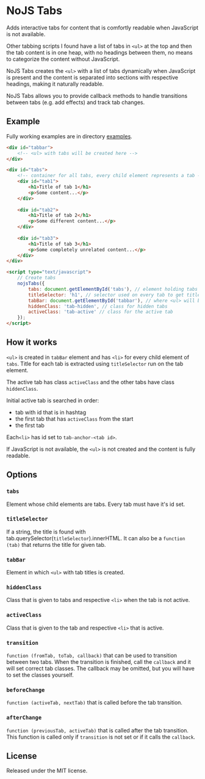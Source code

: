 NoJS Tabs
=========
Adds interactive tabs for content that is comfortly readable when JavaScript is
not available.

Other tabbing scripts I found have a list of tabs in `<ul>` at the top and then
the tab content is in one heap, with no headings between them, no means to
categorize the content without JavaScript.

NoJS Tabs creates the `<ul>` with a list of tabs dynamically when JavaScript is
present and the content is separated into sections with respective headings,
making it naturally readable.

NoJS Tabs allows you to provide callback methods to handle transitions between
tabs (e.g. add effects) and track tab changes.

## Example
Fully working examples are in directory [examples](examples/).

```html
<div id="tabbar">
	<!-- <ul> with tabs will be created here -->
</div>

<div id="tabs">
	<!-- container for all tabs, every child element represents a tab -->
	<div id="tab1">
		<h1>Title of tab 1</h1>
		<p>Some content...</p>
	</div>
	
	<div id="tab2">
		<h1>Title of tab 2</h1>
		<p>Some different content...</p>
	</div>
	
	<div id="tab3">
		<h1>Title of tab 3</h1>
		<p>Some completely unrelated content...</p>
	</div>
</div>

<script type="text/javascript">
	// Create tabs
	nojsTabs({
		tabs: document.getElementById('tabs'), // element holding tabs
		titleSelector: 'h1', // selector used on every tab to get title
		tabBar: document.getElementById('tabbar'), // where <ul> will be created
		hiddenClass: 'tab-hidden', // class for hidden tabs
		activeClass: 'tab-active' // class for the active tab
	});
</script>
```

## How it works
`<ul>` is created in `tabBar` element and has `<li>` for every child element of
`tabs`. Title for each tab is extracted using `titleSelector` run on the tab
element.

The active tab has class `activeClass` and the other tabs have class
`hiddenClass`.

Initial active tab is searched in order:

 - tab with id that is in hashtag
 - the first tab that has `activeClass` from the start
 - the first tab

Each`<li>` has id set to `tab-anchor-<tab id>`.

If JavaScript is not available, the `<ul>` is not created and the content is
fully readable.

## Options
### `tabs`
Element whose child elements are tabs. Every tab must have it's id set.

### `titleSelector`
If a string, the title is found with
tab.querySelector(`titleSelector`).innerHTML. It can also be a `function (tab)`
that returns the title for given tab.

### `tabBar`
Element in which `<ul>` with tab titles is created.

### `hiddenClass`
Class that is given to tabs and respective `<li>` when the tab is not active.

### `activeClass`
Class that is given to the tab and respective `<li>` that is active.

### `transition`
`function (fromTab, toTab, callback)` that can be used to transition between
two tabs. When the transition is finished, call the `callback` and it will set
correct tab classes. The callback may be omitted, but you will have to set
the classes yourself.

### `beforeChange`
`function (activeTab, nextTab)` that is called before the tab transition.

### `afterChange`
`function (previousTab, activeTab)` that is called after the tab transition.
This function is called only if `transition` is not set or if it calls the
`callback`.

## License
Released under the MIT license.
